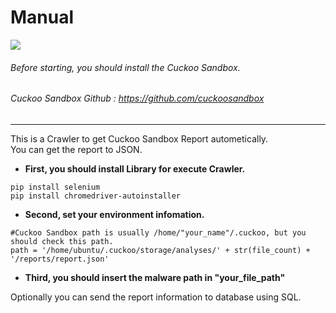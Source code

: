 # Manual
![](https://user-images.githubusercontent.com/50067697/178905264-0e466a9a-be32-4698-a6c7-94eb55119a05.gif)

###### Before starting, you should install the Cuckoo Sandbox.
###### Cuckoo Sandbox Github : <https://github.com/cuckoosandbox>
---
This is a Crawler to get Cuckoo Sandbox Report autometically.   
You can get the report to JSON.   

* __First, you should install Library for execute Crawler.__
```
pip install selenium
pip install chromedriver-autoinstaller
``` 
* __Second, set your environment infomation.__  
``` 
#Cuckoo Sandbox path is usually /home/"your_name"/.cuckoo, but you should check this path.
path = '/home/ubuntu/.cuckoo/storage/analyses/' + str(file_count) + '/reports/report.json'
``` 
* __Third, you should insert the malware path in "your_file_path"__

Optionally you can send the report information to database using SQL.
